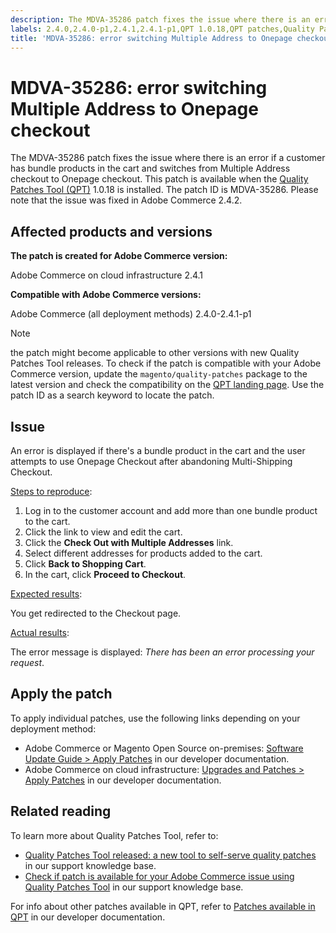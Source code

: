 ```yaml
---
description: The MDVA-35286 patch fixes the issue where there is an error if a customer has bundle products in the cart and switches from Multiple Address checkout to Onepage checkout. This patch is available when the [Quality Patches Tool (QPT)](https://support.magento.com/hc/en-us/articles/360047139492) 1.0.18 is installed. The patch ID is MDVA-35286. Please note that the issue was fixed in Adobe Commerce 2.4.2.
labels: 2.4.0,2.4.0-p1,2.4.1,2.4.1-p1,QPT 1.0.18,QPT patches,Quality Patches Tool,checkout,multiple addresses,multishipping,onepage,support tools,Adobe Commerce,cloud infrastructure,on-premises
title: 'MDVA-35286: error switching Multiple Address to Onepage checkout'
---
```


# MDVA-35286: error switching Multiple Address to Onepage checkout

The MDVA-35286 patch fixes the issue where there is an error if a customer has bundle products in the cart and switches from Multiple Address checkout to Onepage checkout. This patch is available when the [Quality Patches Tool (QPT)](https://support.magento.com/hc/en-us/articles/360047139492) 1.0.18 is installed. The patch ID is MDVA-35286. Please note that the issue was fixed in Adobe Commerce 2.4.2.

## Affected products and versions

**The patch is created for Adobe Commerce version:**

Adobe Commerce on cloud infrastructure 2.4.1

**Compatible with Adobe Commerce versions:**

Adobe Commerce (all deployment methods) 2.4.0-2.4.1-p1

>[!NOTE]
>
>the patch might become applicable to other versions with new Quality Patches Tool releases. To check if the patch is compatible with your Adobe Commerce version, update the `magento/quality-patches` package to the latest version and check the compatibility on the [QPT landing page](https://devdocs.magento.com/quality-patches/tool.html#patch-grid). Use the patch ID as a search keyword to locate the patch.

## Issue

An error is displayed if there's a bundle product in the cart and the user attempts to use Onepage Checkout after abandoning Multi-Shipping Checkout.

<ins>Steps to reproduce</ins>:

1. Log in to the customer account and add more than one bundle product to the cart.
1. Click the link to view and edit the cart.
1. Click the **Check Out with Multiple Addresses** link.
1. Select different addresses for products added to the cart.
1. Click **Back to Shopping Cart**.
1. In the cart, click **Proceed to Checkout**.

<ins>Expected results</ins>:

You get redirected to the Checkout page.

<ins>Actual results</ins>:

The error message is displayed: *There has been an error processing your request*.

## Apply the patch

To apply individual patches, use the following links depending on your deployment method:

* Adobe Commerce or Magento Open Source on-premises: [Software Update Guide > Apply Patches](https://devdocs.magento.com/guides/v2.4/comp-mgr/patching/mqp.html) in our developer documentation.
* Adobe Commerce on cloud infrastructure: [Upgrades and Patches > Apply Patches](https://devdocs.magento.com/cloud/project/project-patch.html) in our developer documentation.

## Related reading

To learn more about Quality Patches Tool, refer to:

* [Quality Patches Tool released: a new tool to self-serve quality patches](https://support.magento.com/hc/en-us/articles/360047139492) in our support knowledge base.
* [Check if patch is available for your Adobe Commerce issue using Quality Patches Tool](https://support.magento.com/hc/en-us/articles/360047125252) in our support knowledge base.

For info about other patches available in QPT, refer to [Patches available in QPT](https://devdocs.magento.com/quality-patches/tool.html#patch-grid) in our developer documentation.